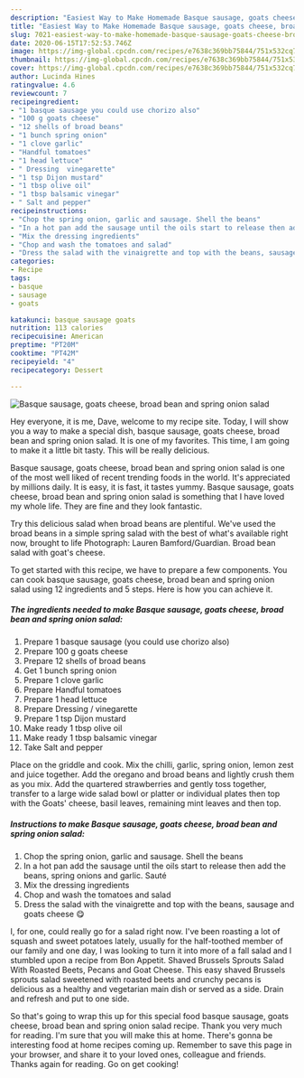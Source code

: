 ```yaml
---
description: "Easiest Way to Make Homemade Basque sausage, goats cheese, broad bean and spring onion salad"
title: "Easiest Way to Make Homemade Basque sausage, goats cheese, broad bean and spring onion salad"
slug: 7021-easiest-way-to-make-homemade-basque-sausage-goats-cheese-broad-bean-and-spring-onion-salad
date: 2020-06-15T17:52:53.746Z
image: https://img-global.cpcdn.com/recipes/e7638c369bb75844/751x532cq70/basque-sausage-goats-cheese-broad-bean-and-spring-onion-salad-recipe-main-photo.jpg
thumbnail: https://img-global.cpcdn.com/recipes/e7638c369bb75844/751x532cq70/basque-sausage-goats-cheese-broad-bean-and-spring-onion-salad-recipe-main-photo.jpg
cover: https://img-global.cpcdn.com/recipes/e7638c369bb75844/751x532cq70/basque-sausage-goats-cheese-broad-bean-and-spring-onion-salad-recipe-main-photo.jpg
author: Lucinda Hines
ratingvalue: 4.6
reviewcount: 7
recipeingredient:
- "1 basque sausage you could use chorizo also"
- "100 g goats cheese"
- "12 shells of broad beans"
- "1 bunch spring onion"
- "1 clove garlic"
- "Handful tomatoes"
- "1 head lettuce"
- " Dressing  vinegarette"
- "1 tsp Dijon mustard"
- "1 tbsp olive oil"
- "1 tbsp balsamic vinegar"
- " Salt and pepper"
recipeinstructions:
- "Chop the spring onion, garlic and sausage. Shell the beans"
- "In a hot pan add the sausage until the oils start to release then add the beans, spring onions and garlic. Sauté"
- "Mix the dressing ingredients"
- "Chop and wash the tomatoes and salad"
- "Dress the salad with the vinaigrette and top with the beans, sausage and goats cheese 😋"
categories:
- Recipe
tags:
- basque
- sausage
- goats

katakunci: basque sausage goats 
nutrition: 113 calories
recipecuisine: American
preptime: "PT20M"
cooktime: "PT42M"
recipeyield: "4"
recipecategory: Dessert

---
```



![Basque sausage, goats cheese, broad bean and spring onion salad](https://img-global.cpcdn.com/recipes/e7638c369bb75844/751x532cq70/basque-sausage-goats-cheese-broad-bean-and-spring-onion-salad-recipe-main-photo.jpg)

Hey everyone, it is me, Dave, welcome to my recipe site. Today, I will show you a way to make a special dish, basque sausage, goats cheese, broad bean and spring onion salad. It is one of my favorites. This time, I am going to make it a little bit tasty. This will be really delicious.

Basque sausage, goats cheese, broad bean and spring onion salad is one of the most well liked of recent trending foods in the world. It's appreciated by millions daily. It is easy, it is fast, it tastes yummy. Basque sausage, goats cheese, broad bean and spring onion salad is something that I have loved my whole life. They are fine and they look fantastic.

Try this delicious salad when broad beans are plentiful. We&#39;ve used the broad beans in a simple spring salad with the best of what&#39;s available right now, brought to life Photograph: Lauren Bamford/Guardian. Broad bean salad with goat&#39;s cheese.


To get started with this recipe, we have to prepare a few components. You can cook basque sausage, goats cheese, broad bean and spring onion salad using 12 ingredients and 5 steps. Here is how you can achieve it.

<!--inarticleads1-->

##### The ingredients needed to make Basque sausage, goats cheese, broad bean and spring onion salad:

1. Prepare 1 basque sausage (you could use chorizo also)
1. Prepare 100 g goats cheese
1. Prepare 12 shells of broad beans
1. Get 1 bunch spring onion
1. Prepare 1 clove garlic
1. Prepare Handful tomatoes
1. Prepare 1 head lettuce
1. Prepare  Dressing / vinegarette
1. Prepare 1 tsp Dijon mustard
1. Make ready 1 tbsp olive oil
1. Make ready 1 tbsp balsamic vinegar
1. Take  Salt and pepper


Place on the griddle and cook. Mix the chilli, garlic, spring onion, lemon zest and juice together. Add the oregano and broad beans and lightly crush them as you mix. Add the quartered strawberries and gently toss together, transfer to a large wide salad bowl or platter or individual plates then top with the Goats&#39; cheese, basil leaves, remaining mint leaves and then top. 

<!--inarticleads2-->

##### Instructions to make Basque sausage, goats cheese, broad bean and spring onion salad:

1. Chop the spring onion, garlic and sausage. Shell the beans
1. In a hot pan add the sausage until the oils start to release then add the beans, spring onions and garlic. Sauté
1. Mix the dressing ingredients
1. Chop and wash the tomatoes and salad
1. Dress the salad with the vinaigrette and top with the beans, sausage and goats cheese 😋


I, for one, could really go for a salad right now. I&#39;ve been roasting a lot of squash and sweet potatoes lately, usually for the half-toothed member of our family and one day, I was looking to turn it into more of a fall salad and I stumbled upon a recipe from Bon Appetit. Shaved Brussels Sprouts Salad With Roasted Beets, Pecans and Goat Cheese. This easy shaved Brussels sprouts salad sweetened with roasted beets and crunchy pecans is delicious as a healthy and vegetarian main dish or served as a side. Drain and refresh and put to one side. 

So that's going to wrap this up for this special food basque sausage, goats cheese, broad bean and spring onion salad recipe. Thank you very much for reading. I'm sure that you will make this at home. There's gonna be interesting food at home recipes coming up. Remember to save this page in your browser, and share it to your loved ones, colleague and friends. Thanks again for reading. Go on get cooking!
